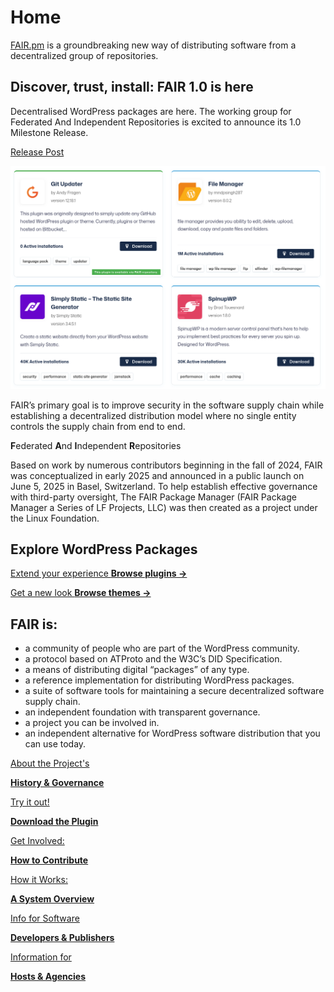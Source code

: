# Home

[FAIR.pm](http://fair.pm) is a groundbreaking new way of distributing software from a decentralized group of repositories.

## Discover, trust, install: FAIR 1.0 is here

Decentralised WordPress packages are here. The working group for Federated And Independent Repositories is excited to announce its 1.0 Milestone Release.

[Release Post](https://fair.pm/blog/2025/09/24/discover-trust-install-fair-1-0-is-here/)

![Aspire Explorer plugin catalog showing the “FAIR – Federated and Independent Repositories” card with a FAIR badge and Download button, beside “ELEX WooCommerce USPS Shipping Method.”](https://github.com/fairpm/website-content/blob/main/assets/release-1.0/combined-package-list-gu.png?raw=true)

FAIR’s primary goal is to improve security in the software supply chain while establishing a decentralized distribution model where no single entity controls the supply chain from end to end.

**F**ederated
**A**nd
**I**ndependent
**R**epositories

Based on work by numerous contributors beginning in the fall of 2024, FAIR was conceptualized in early 2025 and announced in a public launch on June 5, 2025 in Basel, Switzerland. To help establish effective governance with third-party oversight, The FAIR Package Manager (FAIR Package Manager a Series of LF Projects, LLC) was then created as a project under the Linux Foundation.

## Explore WordPress Packages

[Extend your experience **Browse plugins →**](https://fair.pm/packages/plugins/)

[Get a new look **Browse themes →**](https://fair.pm/packages/themes/)

## **FAIR is:**

* a community of people who are part of the WordPress community.
* a protocol based on ATProto and the W3C’s DID Specification.
* a means of distributing digital “packages” of any type.
* a reference implementation for distributing WordPress packages.
* a suite of software tools for maintaining a secure decentralized software supply chain.
* an independent foundation with transparent governance.
* a project you can be involved in.
* an independent alternative for WordPress software distribution that you can use today.

[About the Project's](https://fair.pm/about/)

[**History & Governance**](https://fair.pm/about/)

[Try it out\!](https://github.com/fairpm/fair-plugin/releases)

[**Download the Plugin**](https://github.com/fairpm/fair-plugin/releases)

[Get Involved:](https://fair.pm/get-involved/)

[**How to Contribute**](https://fair.pm/get-involved/)

[How it Works:](https://github.com/fairpm/fair-protocol/blob/main/docs/start-here.md)

[**A System Overview**](https://github.com/fairpm/fair-protocol/blob/main/docs/start-here.md)

[Info for Software](https://github.com/fairpm/fair-protocol/blob/main/docs/implementing/README.md)

[**Developers & Publishers**](https://github.com/fairpm/fair-protocol/blob/main/docs/implementing/README.md)

[Information for](https://github.com/fairpm/fair-protocol/blob/61ccf9838da1afda6ee6dc51c28feeccd32d65df/docs/initial-design.md)

[**Hosts & Agencies**](https://github.com/fairpm/fair-protocol/blob/61ccf9838da1afda6ee6dc51c28feeccd32d65df/docs/initial-design.md)

